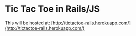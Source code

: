 Tic Tac Toe in Rails/JS
============================

This will be hosted at: [http://tictactoe-rails.herokuapp.com/](http://tictactoe-rails.herokuapp.com/) 
